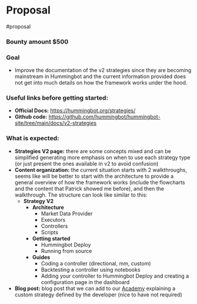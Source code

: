 # Proposal
#proposal 

### Bounty amount $500

### Goal
 - Improve the documentation of the v2 strategies since they are becoming mainstream in Hummingbot and the current information provided does not get into much details on how the framework works under the hood.

### Useful links before getting started:
- **Official Docs:** https://hummingbot.org/strategies/
- **Github code:** https://github.com/hummingbot/hummingbot-site/tree/main/docs/v2-strategies

### What is expected:
- **Strategies V2 page:** there are some concepts mixed and can be simplified generating more emphasis on when to use each strategy type (or just present the ones available in v2 to avoid confusion)
- **Content organization:** the current situation starts with 2 walkthroughs, seems like will be better to start with the architecture to provide a general overview of how the framework works (include the flowcharts and the content that Patrick showed me before), and then the walkthrough. The structure can look like similar to this:
	- **Strategy V2**
		- **Architecture**
			- Market Data Provider
			- Executors
			- Controllers
			- Scripts
		- **Getting started**
			- Hummingbot Deploy
			- Running from source
		- **Guides**
			- Coding a controller (directional, mm, custom)
			- Backtesting a controller using notebooks
			- Adding your controller to Hummingbot Deploy and creating a configuration page in the dashboard
- **Blog post:** blog post that we can add to our [Academy](https://hummingbot.org/academy/) explaining a custom strategy defined by the developer (nice to have not required)